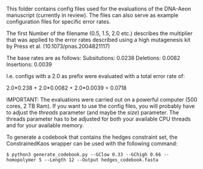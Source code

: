 This folder contains config files used for the evaluations of the DNA-Aeon manuscript (currently in review).
The files can also serve as example configuration files for specific error rates.

The first Number of the filename (0.5, 1.5, 2.0 etc.) describes the multiplier that was applied to the 
error rates described using a high mutagenesis kit by Press et al. (10.1073/pnas.2004821117)

The base rates are as follows:
Subsitutions: 0.0238
Deletions:    0.0082
Insertions:   0.0039

I.e. configs with a 2.0 as prefix were evaluated with a total error rate of:

2.0\*0.238 + 2.0\*0.0082 + 2.0\*0.0039 = 0.0718

IMPORTANT: The evaluations were carried out on a powerful computer (500 cores, 2 TB Ram). If you want to use the 
config files, you will probably have to adjust the *threads* parameter (and maybe the *size*) parameter. The threads parameter
has to be adjusted for both your available CPU threads and for your available memory.

To generate a codebook that contains the hedges constraint set, the ConstrainedKaos wrapper can be used with the following command:

```shell
$ python3 generate_codebook.py --GClow 0.33 --GChigh 0.66 --homopolymer 5 --Length 12 --Output hedges_codebook.fasta
```
